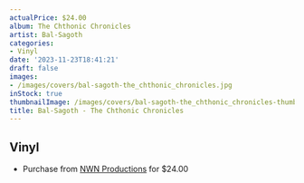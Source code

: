 ```yaml
---
actualPrice: $24.00
album: The Chthonic Chronicles
artist: Bal-Sagoth
categories:
- Vinyl
date: '2023-11-23T18:41:21'
draft: false
images:
- /images/covers/bal-sagoth-the_chthonic_chronicles.jpg
inStock: true
thumbnailImage: /images/covers/bal-sagoth-the_chthonic_chronicles-thumb.jpg
title: Bal-Sagoth - The Chthonic Chronicles
---
```


## Vinyl
* Purchase from [NWN Productions](http://shop.nwnprod.com/index.php?route=product/product&path=75&product_id=36088&sort=pd.name&order=ASC) for $24.00
